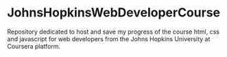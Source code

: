 # JohnsHopkinsWebDeveloperCourse
Repository dedicated to host and save my progress of the course html, css and javascript for web developers from the Johns Hopkins University at Coursera platform.
